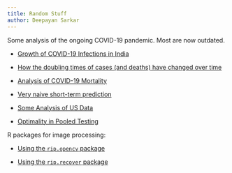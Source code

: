```yaml
---
title: Random Stuff
author: Deepayan Sarkar
---
```



Some analysis of the ongoing COVID-19 pandemic. Most are now outdated.

- [Growth of COVID-19 Infections in India](covid-19/increment-ratio.html)

- [How the doubling times of cases (and deaths) have changed over time](covid-19/doubling.html)

- [Analysis of COVID-19 Mortality](covid-19/deaths.html)

- [Very naive short-term prediction](covid-19/prediction.html)

- [Some Analysis of US Data](covid-19/us-states.html)

- [Optimality in Pooled Testing](covid-19/pooled-testing.html)



R packages for image processing:

- [Using the `rip.opencv` package](rip/opencv-intro.html)

- [Using the `rip.recover` package](rip/recover-intro.html)




